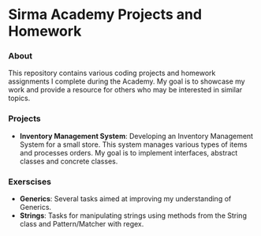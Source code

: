 # Sirma Academy Projects and Homework
### About
This repository contains various coding projects and homework assignments I complete during the Academy. My goal is to showcase my work and provide a resource for others who may be interested in similar topics.

### Projects
* **Inventory Management System**: Developing an Inventory Management System for a small store. This system manages various types of items and processes orders. My goal is to implement interfaces, abstract classes and concrete classes.

### Exerscises
* **Generics**: Several tasks aimed at improving my understanding of Generics.
* **Strings**: Tasks for manipulating strings using methods from the String class and Pattern/Matcher with regex.
